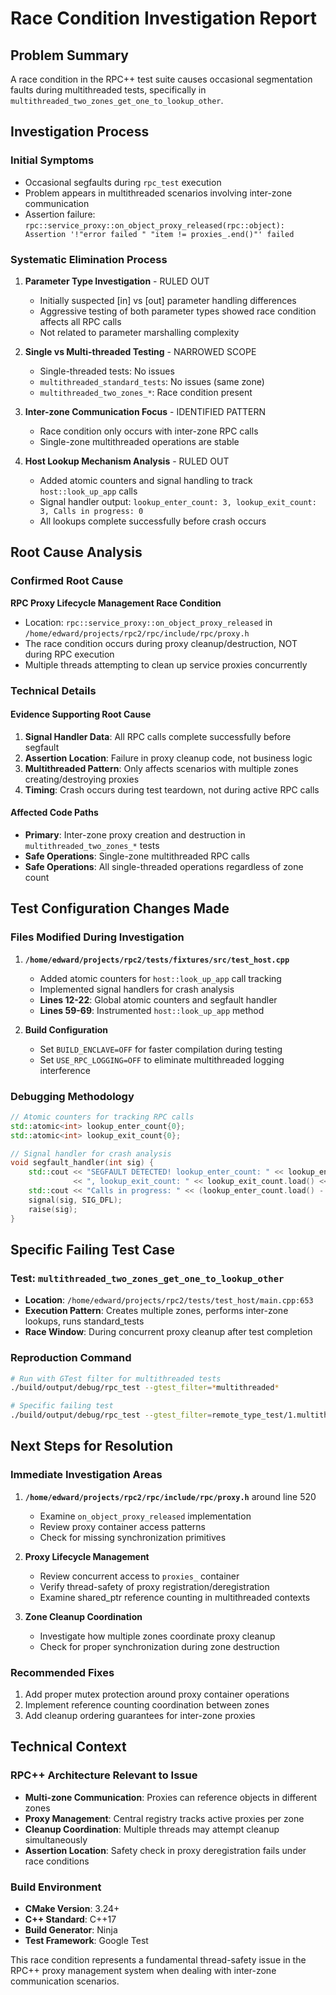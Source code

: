 # Race Condition Investigation Report

## Problem Summary
A race condition in the RPC++ test suite causes occasional segmentation faults during multithreaded tests, specifically in `multithreaded_two_zones_get_one_to_lookup_other`.

## Investigation Process

### Initial Symptoms
- Occasional segfaults during `rpc_test` execution
- Problem appears in multithreaded scenarios involving inter-zone communication
- Assertion failure: `rpc::service_proxy::on_object_proxy_released(rpc::object): Assertion '!"error failed " "item != proxies_.end()"' failed`

### Systematic Elimination Process

1. **Parameter Type Investigation** - RULED OUT
   - Initially suspected [in] vs [out] parameter handling differences
   - Aggressive testing of both parameter types showed race condition affects all RPC calls
   - Not related to parameter marshalling complexity

2. **Single vs Multi-threaded Testing** - NARROWED SCOPE
   - Single-threaded tests: No issues
   - `multithreaded_standard_tests`: No issues (same zone)
   - `multithreaded_two_zones_*`: Race condition present

3. **Inter-zone Communication Focus** - IDENTIFIED PATTERN
   - Race condition only occurs with inter-zone RPC calls
   - Single-zone multithreaded operations are stable

4. **Host Lookup Mechanism Analysis** - RULED OUT
   - Added atomic counters and signal handling to track `host::look_up_app` calls
   - Signal handler output: `lookup_enter_count: 3, lookup_exit_count: 3, Calls in progress: 0`
   - All lookups complete successfully before crash occurs

## Root Cause Analysis

### Confirmed Root Cause
**RPC Proxy Lifecycle Management Race Condition**
- Location: `rpc::service_proxy::on_object_proxy_released` in `/home/edward/projects/rpc2/rpc/include/rpc/proxy.h`
- The race condition occurs during proxy cleanup/destruction, NOT during RPC execution
- Multiple threads attempting to clean up service proxies concurrently

### Technical Details

#### Evidence Supporting Root Cause
1. **Signal Handler Data**: All RPC calls complete successfully before segfault
2. **Assertion Location**: Failure in proxy cleanup code, not business logic
3. **Multithreaded Pattern**: Only affects scenarios with multiple zones creating/destroying proxies
4. **Timing**: Crash occurs during test teardown, not during active RPC calls

#### Affected Code Paths
- **Primary**: Inter-zone proxy creation and destruction in `multithreaded_two_zones_*` tests
- **Safe Operations**: Single-zone multithreaded RPC calls
- **Safe Operations**: All single-threaded operations regardless of zone count

## Test Configuration Changes Made

### Files Modified During Investigation
1. **`/home/edward/projects/rpc2/tests/fixtures/src/test_host.cpp`**
   - Added atomic counters for `host::look_up_app` call tracking
   - Implemented signal handlers for crash analysis
   - **Lines 12-22**: Global atomic counters and segfault handler
   - **Lines 59-69**: Instrumented `host::look_up_app` method

2. **Build Configuration**
   - Set `BUILD_ENCLAVE=OFF` for faster compilation during testing
   - Set `USE_RPC_LOGGING=OFF` to eliminate multithreaded logging interference

### Debugging Methodology
```cpp
// Atomic counters for tracking RPC calls
std::atomic<int> lookup_enter_count{0};
std::atomic<int> lookup_exit_count{0};

// Signal handler for crash analysis
void segfault_handler(int sig) {
    std::cout << "SEGFAULT DETECTED! lookup_enter_count: " << lookup_enter_count.load() 
              << ", lookup_exit_count: " << lookup_exit_count.load() << std::endl;
    std::cout << "Calls in progress: " << (lookup_enter_count.load() - lookup_exit_count.load()) << std::endl;
    signal(sig, SIG_DFL);
    raise(sig);
}
```

## Specific Failing Test Case

### Test: `multithreaded_two_zones_get_one_to_lookup_other`
- **Location**: `/home/edward/projects/rpc2/tests/test_host/main.cpp:653`
- **Execution Pattern**: Creates multiple zones, performs inter-zone lookups, runs standard_tests
- **Race Window**: During concurrent proxy cleanup after test completion

### Reproduction Command
```bash
# Run with GTest filter for multithreaded tests
./build/output/debug/rpc_test --gtest_filter=*multithreaded*

# Specific failing test
./build/output/debug/rpc_test --gtest_filter=remote_type_test/1.multithreaded_two_zones_get_one_to_lookup_other
```

## Next Steps for Resolution

### Immediate Investigation Areas
1. **`/home/edward/projects/rpc2/rpc/include/rpc/proxy.h`** around line 520
   - Examine `on_object_proxy_released` implementation
   - Review proxy container access patterns
   - Check for missing synchronization primitives

2. **Proxy Lifecycle Management**
   - Review concurrent access to `proxies_` container
   - Verify thread-safety of proxy registration/deregistration
   - Examine shared_ptr reference counting in multithreaded contexts

3. **Zone Cleanup Coordination**
   - Investigate how multiple zones coordinate proxy cleanup
   - Check for proper synchronization during zone destruction

### Recommended Fixes
1. Add proper mutex protection around proxy container operations
2. Implement reference counting coordination between zones
3. Add cleanup ordering guarantees for inter-zone proxies

## Technical Context

### RPC++ Architecture Relevant to Issue
- **Multi-zone Communication**: Proxies can reference objects in different zones
- **Proxy Management**: Central registry tracks active proxies per zone
- **Cleanup Coordination**: Multiple threads may attempt cleanup simultaneously
- **Assertion Location**: Safety check in proxy deregistration fails under race conditions

### Build Environment
- **CMake Version**: 3.24+
- **C++ Standard**: C++17
- **Build Generator**: Ninja
- **Test Framework**: Google Test

This race condition represents a fundamental thread-safety issue in the RPC++ proxy management system when dealing with inter-zone communication scenarios.